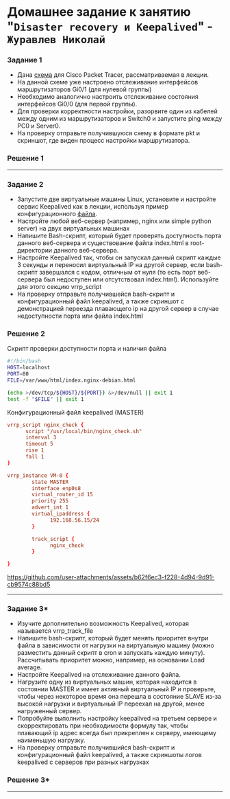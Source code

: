 # Домашнее задание к занятию "`Disaster recovery и Keepalived`" - `Журавлев Николай`

### Задание 1
- Дана [схема](1/hsrp_advanced.pkt) для Cisco Packet Tracer, рассматриваемая в лекции.
- На данной схеме уже настроено отслеживание интерфейсов маршрутизаторов Gi0/1 (для нулевой группы)
- Необходимо аналогично настроить отслеживание состояния интерфейсов Gi0/0 (для первой группы).
- Для проверки корректности настройки, разорвите один из кабелей между одним из маршрутизаторов и Switch0 и запустите ping между PC0 и Server0.
- На проверку отправьте получившуюся схему в формате pkt и скриншот, где виден процесс настройки маршрутизатора.

### Решение 1

------


### Задание 2
- Запустите две виртуальные машины Linux, установите и настройте сервис Keepalived как в лекции, используя пример конфигурационного [файла](1/keepalived-simple.conf).
- Настройте любой веб-сервер (например, nginx или simple python server) на двух виртуальных машинах
- Напишите Bash-скрипт, который будет проверять доступность порта данного веб-сервера и существование файла index.html в root-директории данного веб-сервера.
- Настройте Keepalived так, чтобы он запускал данный скрипт каждые 3 секунды и переносил виртуальный IP на другой сервер, если bash-скрипт завершался с кодом, отличным от нуля (то есть порт веб-сервера был недоступен или отсутствовал index.html). Используйте для этого секцию vrrp_script
- На проверку отправьте получившейся bash-скрипт и конфигурационный файл keepalived, а также скриншот с демонстрацией переезда плавающего ip на другой сервер в случае недоступности порта или файла index.html

### Решение 2

Скрипт проверки доступности порта и наличия файла
```bash
#!/bin/bash
HOST=localhost
PORT=80
FILE=/var/www/html/index.nginx-debian.html

(echo >/dev/tcp/${HOST}/${PORT}) &>/dev/null || exit 1
test -f "$FILE" || exit 1
```

Конфигурационный файл keepalived (MASTER)
```conf
vrrp_script nginx_check {
      script "/usr/local/bin/nginx_check.sh"
      interval 3
      timeout 5
      rise 1
      fall 1
}

vrrp_instance VM-0 {
        state MASTER
        interface enp0s8
        virtual_router_id 15
        priority 255
        advert_int 1
        virtual_ipaddress {
              192.168.56.15/24
        }

        track_script {
              nginx_check
        }

}
```
https://github.com/user-attachments/assets/b62f6ec3-f228-4d94-9d91-cb9574c88bd5

------

### Задание 3*
- Изучите дополнительно возможность Keepalived, которая называется vrrp_track_file
- Напишите bash-скрипт, который будет менять приоритет внутри файла в зависимости от нагрузки на виртуальную машину (можно разместить данный скрипт в cron и запускать каждую минуту). Рассчитывать приоритет можно, например, на основании Load average.
- Настройте Keepalived на отслеживание данного файла.
- Нагрузите одну из виртуальных машин, которая находится в состоянии MASTER и имеет активный виртуальный IP и проверьте, чтобы через некоторое время она перешла в состояние SLAVE из-за высокой нагрузки и виртуальный IP переехал на другой, менее нагруженный сервер.
- Попробуйте выполнить настройку keepalived на третьем сервере и скорректировать при необходимости формулу так, чтобы плавающий ip адрес всегда был прикреплен к серверу, имеющему наименьшую нагрузку.
- На проверку отправьте получившийся bash-скрипт и конфигурационный файл keepalived, а также скриншоты логов keepalived с серверов при разных нагрузках

### Решение 3*
------